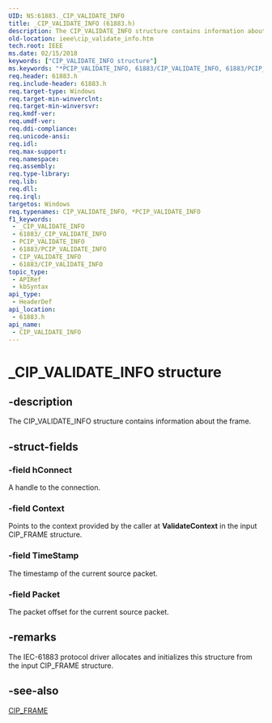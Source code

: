 ```yaml
---
UID: NS:61883._CIP_VALIDATE_INFO
title: _CIP_VALIDATE_INFO (61883.h)
description: The CIP_VALIDATE_INFO structure contains information about the frame.
old-location: ieee\cip_validate_info.htm
tech.root: IEEE
ms.date: 02/15/2018
keywords: ["CIP_VALIDATE_INFO structure"]
ms.keywords: "*PCIP_VALIDATE_INFO, 61883/CIP_VALIDATE_INFO, 61883/PCIP_VALIDATE_INFO, 61883_structures_9f8bc3f2-ad43-4e0b-a4f9-8d441397f11d.xml, CIP_VALIDATE_INFO, CIP_VALIDATE_INFO structure [Buses], IEEE.cip_validate_info, PCIP_VALIDATE_INFO, PCIP_VALIDATE_INFO structure pointer [Buses], _CIP_VALIDATE_INFO"
req.header: 61883.h
req.include-header: 61883.h
req.target-type: Windows
req.target-min-winverclnt: 
req.target-min-winversvr: 
req.kmdf-ver: 
req.umdf-ver: 
req.ddi-compliance: 
req.unicode-ansi: 
req.idl: 
req.max-support: 
req.namespace: 
req.assembly: 
req.type-library: 
req.lib: 
req.dll: 
req.irql: 
targetos: Windows
req.typenames: CIP_VALIDATE_INFO, *PCIP_VALIDATE_INFO
f1_keywords:
 - _CIP_VALIDATE_INFO
 - 61883/_CIP_VALIDATE_INFO
 - PCIP_VALIDATE_INFO
 - 61883/PCIP_VALIDATE_INFO
 - CIP_VALIDATE_INFO
 - 61883/CIP_VALIDATE_INFO
topic_type:
 - APIRef
 - kbSyntax
api_type:
 - HeaderDef
api_location:
 - 61883.h
api_name:
 - CIP_VALIDATE_INFO
---
```


# _CIP_VALIDATE_INFO structure


## -description

The CIP_VALIDATE_INFO structure contains information about the frame.

## -struct-fields

### -field hConnect

A handle to the connection.

### -field Context

Points to the context provided by the caller at <b>ValidateContext</b> in the input CIP_FRAME structure.

### -field TimeStamp

The timestamp of the current source packet.

### -field Packet

The packet offset for the current source packet.

## -remarks

The IEC-61883 protocol driver allocates and initializes this structure from the input CIP_FRAME structure.

## -see-also

<a href="/windows-hardware/drivers/ddi/61883/ns-61883-_cip_frame">CIP_FRAME</a>
